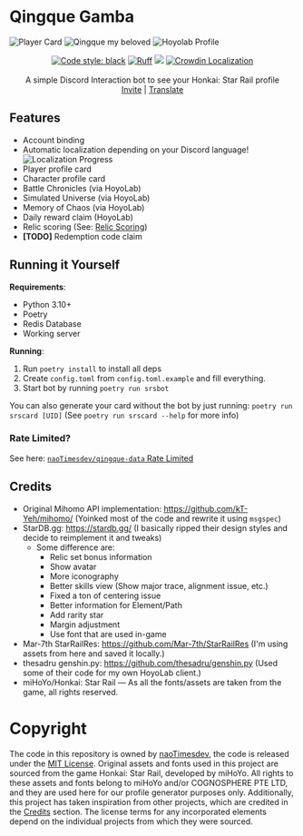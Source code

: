 # Qingque Gamba

![Player Card](https://p.ihateani.me/dfxejrhg.png "Player Card")
![Qingque my beloved](https://p.ihateani.me/atnckjih.png "Qingque my Beloved")
![Hoyolab Profile](https://p.ihateani.me/uorvphjy.png "Hoyolab Profile")

<div align="center">
<a href="https://github.com/psf/black" target="_blank"><img src="https://img.shields.io/badge/code%20style-black-000000.svg" alt="Code style: black"></a>&nbsp;<a href="https://github.com/astral-sh/ruff"><img src="https://img.shields.io/endpoint?url=https://raw.githubusercontent.com/charliermarsh/ruff/main/assets/badge/v2.json" alt="Ruff"></a>&nbsp;<a href="https://github.com/naoTimesdev/qingque-gamba/blob/master/LICENSE"><img src="https://img.shields.io/github/license/naoTimesdev/qingque-gamba"></a>&nbsp;<a href="https://crowdin.com/project/qingque-gamba" target="_blank"><img src="https://badges.crowdin.net/qingque-gamba/localized.svg" alt="Crowdin Localization" /></a>
<br/><br/>
A simple Discord Interaction bot to see your Honkai: Star Rail profile
</div>
<div align="center">
<a href="https://discord.com/api/oauth2/authorize?client_id=1146085026086264953&permissions=412317240384&scope=bot%20applications.commands">Invite</a> | <a href="https://crowdin.com/project/qingque-gamba">Translate</a>
</div>

## Features
- Account binding
- Automatic localization depending on your Discord language! ![Localization Progress](https://badges.crowdin.net/qingque-gamba/localized.svg)
- Player profile card
- Character profile card
- Battle Chronicles (via HoyoLab)
- Simulated Universe (via HoyoLab)
- Memory of Chaos (via HoyoLab)
- Daily reward claim (HoyoLab)
- Relic scoring (See: [Relic Scoring](https://github.com/naoTimesdev/qingque-gamba/wiki/Relic-Scoring))
- **[TODO]** Redemption code claim

## Running it Yourself

**Requirements**:
- Python 3.10+
- Poetry
- Redis Database
- Working server

**Running**:
1. Run `poetry install` to install all deps
2. Create `config.toml` from `config.toml.example` and fill everything.
3. Start bot by running `poetry run srsbot`

You can also generate your card without the bot by just running: `poetry run srscard [UID]` (See `poetry run srscard --help` for more info)

### Rate Limited?

See here: [`naoTimesdev/qingque-data` Rate Limited](https://github.com/naoTimesdev/qingque-data#rate-limited)

## Credits
- Original Mihomo API implementation: https://github.com/kT-Yeh/mihomo/ (Yoinked most of the code and rewrite it using `msgspec`)
- StarDB.gg: https://stardb.gg/ (I basically ripped their design styles and decide to reimplement it and tweaks)
  - Some difference are:
    - Relic set bonus information
    - Show avatar
    - More iconography
    - Better skills view (Show major trace, alignment issue, etc.)
    - Fixed a ton of centering issue
    - Better information for Element/Path
    - Add rarity star
    - Margin adjustment
    - Use font that are used in-game
- Mar-7th StarRailRes: https://github.com/Mar-7th/StarRailRes (I'm using assets from here and saved it locally.)
- thesadru genshin.py: https://github.com/thesadru/genshin.py (Used some of their code for my own HoyoLab client.)
- miHoYo/Honkai: Star Rail — As all the fonts/assets are taken from the game, all rights reserved.

# Copyright

The code in this repository is owned by [naoTimesdev](https://github.com/naoTimesdev), the code is released under the [MIT License](LICENSE). Original assets and fonts used in this project are sourced from the game Honkai: Star Rail, developed by miHoYo. All rights to these assets and fonts belong to miHoYo and/or COGNOSPHERE PTE LTD, and they are used here for our profile generator purposes only. Additionally, this project has taken inspiration from other projects, which are credited in the [Credits](#credits) section. The license terms for any incorporated elements depend on the individual projects from which they were sourced.
